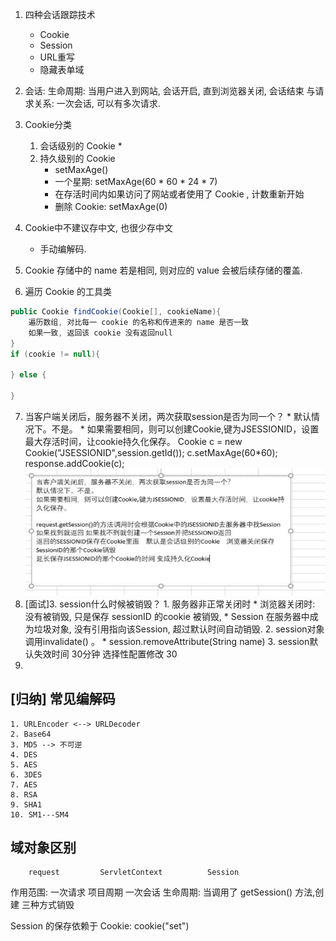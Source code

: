 1. 四种会话跟踪技术
	* Cookie
	* Session
	* URL重写
	* 隐藏表单域

2. 会话:
	生命周期: 当用户进入到网站, 会话开启, 直到浏览器关闭, 会话结束
	与请求关系: 一次会话, 可以有多次请求.

3. Cookie分类
	1. 会话级别的 Cookie
		* 
	2. 持久级别的 Cookie
		* setMaxAge()
		* 一个星期: setMaxAge(60 * 60 * 24 * 7)
		* 在存活时间内如果访问了网站或者使用了 Cookie , 计数重新开始
		* 删除 Cookie: setMaxAge(0)
4. Cookie中不建议存中文, 也很少存中文
	* 手动编解码.
5. Cookie 存储中的 name 若是相同, 则对应的 value 会被后续存储的覆盖.
6. 遍历 Cookie 的工具类
```java
public Cookie findCookie(Cookie[], cookieName){
	遍历数组, 对比每一 cookie 的名称和传进来的 name 是否一致
	如果一致, 返回该 cookie 没有返回null
}
if (cookie != null){
	
} else {

}
```
7. 当客户端关闭后，服务器不关闭，两次获取session是否为同一个？
			* 默认情况下。不是。
			* 如果需要相同，则可以创建Cookie,键为JSESSIONID，设置最大存活时间，让cookie持久化保存。
				 Cookie c = new Cookie("JSESSIONID",session.getId());
		         c.setMaxAge(60*60);
		         response.addCookie(c);
	![详解...](Day74-Cookie-Session_files/1.png)			 
8. [面试]3. session什么时候被销毁？
			1. 服务器非正常关闭时
				* 浏览器关闭时: 没有被销毁, 只是保存 sessionID 的cookie 被销毁, 
				* Session 在服务器中成为垃圾对象, 没有引用指向该Session, 超过默认时间自动销毁.
			2. session对象调用invalidate() 。
				* session.removeAttribute(String name)
			3. session默认失效时间 30分钟
				选择性配置修改	
				<session-config>
			        <session-timeout>30</session-timeout>
			    </session-config>
9. 
## [归纳] 常见编解码
	1. URLEncoder <--> URLDecoder
	2. Base64
	3. MD5 --> 不可逆
	4. DES
	5. AES
	6. 3DES
	7. AES
	8. RSA
	9. SHA1
	10. SM1---SM4
## 域对象区别
		request			ServletContext			Session
作用范围: 一次请求			项目周期				一次会话
生命周期:										当调用了 getSession() 方法,创建	
												三种方式销毁
 
 Session 的保存依赖于 Cookie: cookie("set")
